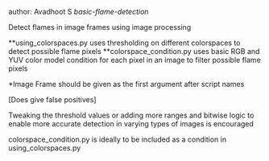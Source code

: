 author: Avadhoot S
*basic-flame-detection*

Detect flames in image frames using image processing

**using_colorspaces.py uses thresholding on different colorspaces to detect possible flame pixels
**colorspace_condition.py uses basic RGB and YUV color model condition for each pixel in an image to filter possible flame pixels

*Image Frame should be given as the first argument after script names

[Does give false positives]

Tweaking the threshold values or adding more ranges and bitwise logic to enable more accurate detection in varying types of images is encouraged

colorspace_condition.py is ideally to be included as a condition in using_colorspaces.py
